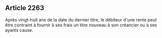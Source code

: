 Article 2263
----
Après vingt-huit ans de la date du dernier titre, le débiteur d'une rente peut
être contraint à fournir à ses frais un titre nouveau à son créancier ou à ses
ayants cause.
